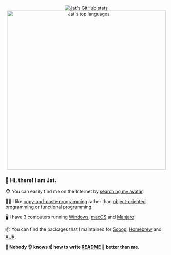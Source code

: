 <p align="center"><a href="https://github.com/jat001/jat001/blob/main/README.md">
  <img src="https://github-readme-stats.vercel.app/api/?username=jat001&show_icons=true&include_all_commits=true&count_private=true&line_height=28&theme=material-palenight" alt="Jat's GitHub stats">
  <img src="https://github-readme-stats.vercel.app/api/top-langs/?username=jat001&layout=compact&card_width=450&langs_count=10&theme=material-palenight&exclude_repo=magewell-pro-capture" alt="Jat's top languages" width="495">
</a></p>

### :wave: Hi, there! I am Jat.

:monkey_face: You can easily find me on the Internet by [searching my avatar](https://www.google.com/searchbyimage?image_url=https://avatars.githubusercontent.com/u/1758850).

:technologist: I like [copy-and-paste programming](https://en.wikipedia.org/wiki/Copy-and-paste_programming) rather than [object-oriented programming](https://en.wikipedia.org/wiki/Object-oriented_programming) or [functional programming](https://en.wikipedia.org/wiki/Functional_programming).

:desktop_computer: I have 3 computers running [Windows](https://www.microsoft.com/windows), [macOS](https://www.apple.com/macos) and [Manjaro](https://manjaro.org).

:package: You can find the packages that I maintained for [Scoop](https://github.com/jat001/scoop-ox), [Homebrew](https://github.com/jat001/homebrew-ox) and [AUR](https://aur.archlinux.org/packages/?SeB=m&K=Jat).

**:raised_hands: Nobody :ok_hand: knows :point_up: how to write [README](https://github.com/jat001/jat001/blob/main/README.md) :open_hands: better than me.**
